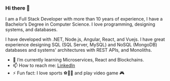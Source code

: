### Hi there 👋

<!--
**reinaldolejr/reinaldolejr** is a ✨ _special_ ✨ repository because its `README.md` (this file) appears on your GitHub profile.

Here are some ideas to get you started:

- 🔭 I’m currently working on ...
- 🌱 I’m currently learning ...
- 👯 I’m looking to collaborate on ...
- 🤔 I’m looking for help with ...
- 💬 Ask me about ...
- 📫 How to reach me: ...
- 😄 Pronouns: ...
- ⚡ Fun fact: ...
-->

I am a Full Stack Developer with more than 10 years of experience, I have a Bachelor’s Degree in Computer Science. I love programming, designing systems, and databases.

I have developed with .NET, Node.js, Angular, React, and Vuejs. I have great experience designing SQL (SQL Server, MySQL) and NoSQL (MongoDB) databases and systems' architectures with REST APIs, and Monoliths.

- 🌱 I’m currently learning Microservices, React and Blockchains.
- 📫 How to reach me: [LinkedIn](https://www.linkedin.com/in/reinaldolejr/)
- ⚡ Fun fact: I love sports ⚽🏀🏈 and play video game 🎮

